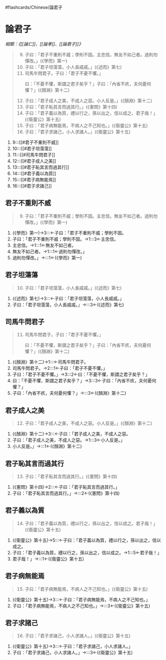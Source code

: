 #flashcards/Chinese/論君子

# 論君子
_相關：《[[論仁]]、[[論孝]]、[[論君子]]》_

> 9. 子曰：「君子不重則不威；學則不固。主忠信。無友不如己者。過則勿憚改。」(《學而》第一)
> 10. 子曰：「君子坦蕩蕩，小人長戚戚。」(《述而》第七)
> 11. 司馬牛問君子。子曰：「君子不憂不懼。」<p/>曰：「不憂不懼，斯謂之君子矣乎？」子曰：「內省不疚，夫何憂何懼？」(《顏淵》第十二)
> 12. 子曰：「君子成人之美，不成人之惡。小人反是。」(《顏淵》第十二)
> 13. 子曰：「君子恥其言而過其行。」(《憲問》第十四)
> 14. 子曰：「君子義以為質，禮以行之，孫以出之，信以成之。君子哉！」(《衛靈公》第十五)
> 15. 子曰：「君子病無能焉，不病人之不己知也。」(《衛靈公》第十五)
> 16. 子曰：「君子求諸己，小人求諸人。」(《衛靈公》第十五)
1. 9:::[[#君子不重則不威]] <!--SR:!2022-01-14,1,209!2022-01-14,1,204-->
2. 10:::[[#君子坦蕩蕩]] <!--SR:!2022-01-14,1,213!2022-01-14,1,209-->
3. 11:::[[#司馬牛問君子]] <!--SR:!2022-01-14,1,216!2022-01-14,1,205-->
4. 12:::[[#君子成人之美]] <!--SR:!2022-01-14,1,204!2022-01-14,1,204-->
5. 13:::[[#君子恥其言而過其行]] <!--SR:!2022-01-14,1,207!2022-01-14,1,205-->
6. 14:::[[#君子義以為質]] <!--SR:!2022-01-14,1,210!2022-01-14,1,206-->
7. 15:::[[#君子病無能焉]] <!--SR:!2022-01-14,1,225!2022-01-14,1,210-->
8. 16:::[[#君子求諸己]] <!--SR:!2022-01-14,1,220!2022-01-15,2,231-->

## 君子不重則不威
> 9. 子曰：「君子不重則不威；學則不固。主忠信。無友不如己者。過則勿憚改。」(《學而》第一)
1. (《學而》第一)→3:::←子曰：「君子不重則不威；學則不固。 <!--SR:!2022-01-14,1,228!2022-01-14,1,215-->
2. 子曰：「君子不重則不威；學則不固。→1:::3←主忠信。 <!--SR:!2022-01-15,2,240!2022-01-14,1,209-->
3. 主忠信。→1:::1←無友不如己者。 <!--SR:!2022-01-14,1,216!2022-01-15,2,229-->
4. 無友不如己者。→1:::1←過則勿憚改。」 <!--SR:!2022-01-14,1,226!2022-01-14,1,214-->
5. 過則勿憚改。」→:::1←(《學而》第一) <!--SR:!2022-01-14,1,220!2022-01-15,2,225-->

## 君子坦蕩蕩
> 10. 子曰：「君子坦蕩蕩，小人長戚戚。」(《述而》第七)
1. (《述而》第七)→3:::←子曰：「君子坦蕩蕩，小人長戚戚。」 <!--SR:!2022-01-15,2,248!2022-01-14,1,207-->
2. 子曰：「君子坦蕩蕩，小人長戚戚。」→:::3←(《述而》第七) <!--SR:!2022-01-14,1,222!2022-01-15,2,240-->

## 司馬牛問君子
> 11. 司馬牛問君子。子曰：「君子不憂不懼。」<p/>曰：「不憂不懼，斯謂之君子矣乎？」子曰：「內省不疚，夫何憂何懼？」(《顏淵》第十二)
1. (《顏淵》第十二)→1:::←司馬牛問君子。 <!--SR:!2022-01-15,2,248!2022-01-14,1,210-->
2. 司馬牛問君子。→2:::1←子曰：「君子不憂不懼。」 <!--SR:!2022-01-14,1,223!2022-01-15,2,231-->
3. 子曰：「君子不憂不懼。」→3:::2←曰：「不憂不懼，斯謂之君子矣乎？」 <!--SR:!2022-01-14,1,220!2022-01-15,2,240-->
4. 曰：「不憂不懼，斯謂之君子矣乎？」→3:::3←子曰：「內省不疚，夫何憂何懼？」 <!--SR:!2022-01-14,1,224!2022-01-14,1,213-->
5. 子曰：「內省不疚，夫何憂何懼？」→:::3←(《顏淵》第十二) <!--SR:!2022-01-15,2,248!2022-01-14,1,213-->

## 君子成人之美
> 12. 子曰：「君子成人之美，不成人之惡。小人反是。」(《顏淵》第十二)
1. (《顏淵》第十二)→3:::←子曰：「君子成人之美，不成人之惡。 <!--SR:!2022-01-15,2,242!2022-01-15,2,232-->
2. 子曰：「君子成人之美，不成人之惡。→1:::3←小人反是。」 <!--SR:!2022-01-15,2,248!2022-01-15,2,245-->
3. 小人反是。」→:::1←(《顏淵》第十二) <!--SR:!2022-01-14,1,220!2022-01-15,2,235-->

## 君子恥其言而過其行
> 13. 子曰：「君子恥其言而過其行。」(《憲問》第十四)
1. (《憲問》第十四)→2:::←子曰：「君子恥其言而過其行。」 <!--SR:!2022-01-14,1,214!2022-01-14,1,209-->
2. 子曰：「君子恥其言而過其行。」→:::2←(《憲問》第十四) <!--SR:!2022-01-14,1,205!2022-01-14,1,204-->

## 君子義以為質
> 14. 子曰：「君子義以為質，禮以行之，孫以出之，信以成之。君子哉！」(《衛靈公》第十五)
1. (《衛靈公》第十五)→5:::←子曰：「君子義以為質，禮以行之，孫以出之，信以成之。 <!--SR:!2022-01-14,1,222!2022-01-14,1,209-->
2. 子曰：「君子義以為質，禮以行之，孫以出之，信以成之。→1:::5←君子哉！」 <!--SR:!2022-01-14,1,220!2022-01-14,1,212-->
3. 君子哉！」→:::1←(《衛靈公》第十五) <!--SR:!2022-01-14,1,230!2022-01-15,2,240-->

## 君子病無能焉
> 15. 子曰：「君子病無能焉，不病人之不己知也。」(《衛靈公》第十五)
1. (《衛靈公》第十五)→3:::←子曰：「君子病無能焉，不病人之不己知也。」 <!--SR:!2022-01-14,1,220!2022-01-14,1,220-->
2. 子曰：「君子病無能焉，不病人之不己知也。」→:::3←(《衛靈公》第十五) <!--SR:!2022-01-15,2,240!2022-01-14,1,211-->

## 君子求諸己
> 16. 子曰：「君子求諸己，小人求諸人。」(《衛靈公》第十五)
1. (《衛靈公》第十五)→3:::←子曰：「君子求諸己，小人求諸人。」 <!--SR:!2022-01-15,2,248!2022-01-15,2,240-->
2. 子曰：「君子求諸己，小人求諸人。」→:::3←(《衛靈公》第十五) <!--SR:!2022-01-15,2,246!2022-01-15,2,240-->
